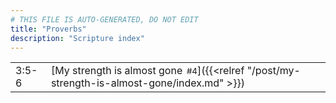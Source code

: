 ```yaml
---
# THIS FILE IS AUTO-GENERATED, DO NOT EDIT
title: "Proverbs"
description: "Scripture index"
---
```


|  |  |
| --- | --- |
| 3:5-6 | [My strength is almost gone<span style="font-size:smaller; padding-left:0.5em;">#4</span>]({{<relref "/post/my-strength-is-almost-gone/index.md" >}}) |
